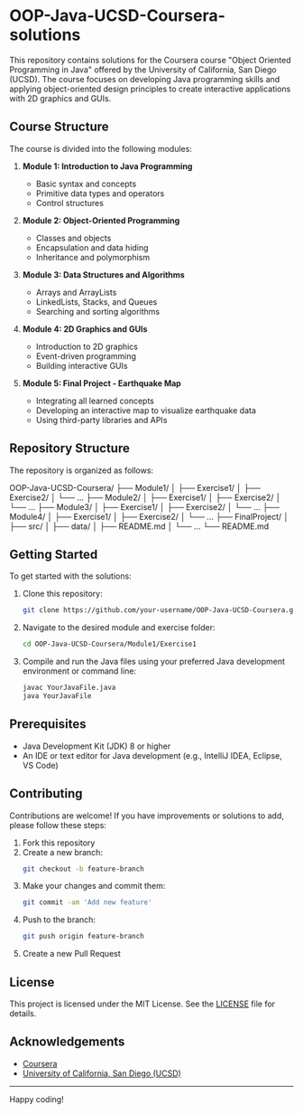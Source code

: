 # OOP-Java-UCSD-Coursera-solutions

This repository contains solutions for the Coursera course "Object Oriented Programming in Java" offered by the University of California, San Diego (UCSD). The course focuses on developing Java programming skills and applying object-oriented design principles to create interactive applications with 2D graphics and GUIs.

## Course Structure

The course is divided into the following modules:

1. **Module 1: Introduction to Java Programming**
   - Basic syntax and concepts
   - Primitive data types and operators
   - Control structures

2. **Module 2: Object-Oriented Programming**
   - Classes and objects
   - Encapsulation and data hiding
   - Inheritance and polymorphism

3. **Module 3: Data Structures and Algorithms**
   - Arrays and ArrayLists
   - LinkedLists, Stacks, and Queues
   - Searching and sorting algorithms

4. **Module 4: 2D Graphics and GUIs**
   - Introduction to 2D graphics
   - Event-driven programming
   - Building interactive GUIs

5. **Module 5: Final Project - Earthquake Map**
   - Integrating all learned concepts
   - Developing an interactive map to visualize earthquake data
   - Using third-party libraries and APIs

## Repository Structure

The repository is organized as follows:

OOP-Java-UCSD-Coursera/
├── Module1/
│   ├── Exercise1/
│   ├── Exercise2/
│   └── ...
├── Module2/
│   ├── Exercise1/
│   ├── Exercise2/
│   └── ...
├── Module3/
│   ├── Exercise1/
│   ├── Exercise2/
│   └── ...
├── Module4/
│   ├── Exercise1/
│   ├── Exercise2/
│   └── ...
├── FinalProject/
│   ├── src/
│   ├── data/
│   ├── README.md
│   └── ...
└── README.md



## Getting Started

To get started with the solutions:

1. Clone this repository:
    ```bash
    git clone https://github.com/your-username/OOP-Java-UCSD-Coursera.git
    ```
2. Navigate to the desired module and exercise folder:
    ```bash
    cd OOP-Java-UCSD-Coursera/Module1/Exercise1
    ```
3. Compile and run the Java files using your preferred Java development environment or command line:
    ```bash
    javac YourJavaFile.java
    java YourJavaFile
    ```

## Prerequisites

- Java Development Kit (JDK) 8 or higher
- An IDE or text editor for Java development (e.g., IntelliJ IDEA, Eclipse, VS Code)

## Contributing

Contributions are welcome! If you have improvements or solutions to add, please follow these steps:

1. Fork this repository
2. Create a new branch:
    ```bash
    git checkout -b feature-branch
    ```
3. Make your changes and commit them:
    ```bash
    git commit -am 'Add new feature'
    ```
4. Push to the branch:
    ```bash
    git push origin feature-branch
    ```
5. Create a new Pull Request

## License

This project is licensed under the MIT License. See the [LICENSE](LICENSE) file for details.

## Acknowledgements

- [Coursera](https://www.coursera.org/)
- [University of California, San Diego (UCSD)](https://ucsd.edu/)

---

Happy coding!
